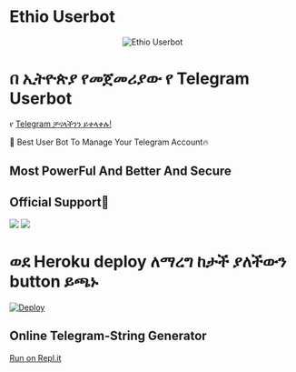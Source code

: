 # Ethio Userbot 

<p align="center">
<img src="https://telegra.ph/file/cbc375cdf9ab13c790cf8.jpg" alt="Ethio Userbot">

# በ ኢትዮጵያ የመጀመሪያው የ Telegram Userbot 

የ [Telegram ቻናላችንን ይቀላቀሉ!](t.me/EthioUserBot)

🌟 Best User Bot To Manage Your Telegram Account🔥
## Most PowerFul And Better And Secure

## Official Support💖
<a href="https://t.me/EthioUserBot"><img src="https://img.shields.io/badge/Join-Telegram%20Channel-red.svg?logo=Telegram"></a>
<a href="https://t.me/EthioUserbotChat"><img src="https://img.shields.io/badge/Join-Telegram%20Group-blue.svg?logo=telegram"></a>


# ወደ Heroku deploy ለማረግ ከታች ያለችውን button ይጫኑ

[![Deploy](https://www.herokucdn.com/deploy/button.svg)](https://heroku.com/deploy)


## Online Telegram-String Generator

[Run on Repl.it](https://generatestringsession.xalebg.repl.run)


